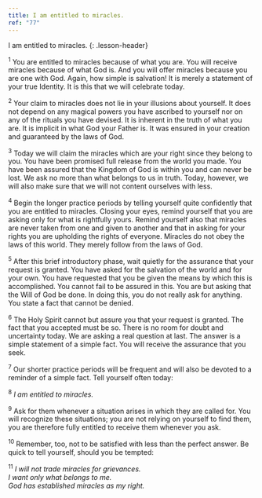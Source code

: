 ```yaml
---
title: I am entitled to miracles.
ref: "77"
---
```


I am entitled to miracles.
{: .lesson-header}

<sup>1</sup> You are entitled to miracles because of what you are. You
will receive miracles because of what God is. And you will offer
miracles because you are one with God. Again, how simple is salvation!
It is merely a statement of your true Identity. It is this that we will
celebrate today.

<sup>2</sup> Your claim to miracles does not lie in your illusions about
yourself. It does not depend on any magical powers you have ascribed to
yourself nor on any of the rituals you have devised. It is inherent in
the truth of what you are. It is implicit in what God your Father is. It
was ensured in your creation and guaranteed by the laws of God.

<sup>3</sup> Today we will claim the miracles which are your right since
they belong to you. You have been promised full release from the world
you made. You have been assured that the Kingdom of God is within you
and can never be lost. We ask no more than what belongs to us in truth.
Today, however, we will also make sure that we will not content
ourselves with less.

<sup>4</sup> Begin the longer practice periods by telling yourself quite
confidently that you are entitled to miracles. Closing your eyes, remind
yourself that you are asking only for what is rightfully yours. Remind
yourself also that miracles are never taken from one and given to
another and that in asking for your rights you are upholding the rights
of everyone. Miracles do not obey the laws of this world. They merely
follow from the laws of God.

<sup>5</sup> After this brief introductory phase, wait quietly for the
assurance that your request is granted. You have asked for the salvation
of the world and for your own. You have requested that you be given the
means by which this is accomplished. You cannot fail to be assured in
this. You are but asking that the Will of God be done. In doing this,
you do not really ask for anything. You state a fact that cannot be
denied.

<sup>6</sup> The Holy Spirit cannot but assure you that your request is
granted. The fact that you accepted must be so. There is no room for
doubt and uncertainty today. We are asking a real question at last. The
answer is a simple statement of a simple fact. You will receive the
assurance that you seek.

<sup>7</sup> Our shorter practice periods will be frequent and will also
be devoted to a reminder of a simple fact. Tell yourself often today:

<sup>8</sup> *I am entitled to miracles.*  

<sup>9</sup> Ask for them whenever a situation arises in which they are
called for. You will recognize these situations; you are not relying on
yourself to find them, you are therefore fully entitled to receive them
whenever you ask.

<sup>10</sup> Remember, too, not to be satisfied with less than the
perfect answer. Be quick to tell yourself, should you be tempted:

<sup>11</sup> *I will not trade miracles for grievances.<br/>
I want only
what belongs to me.<br/>
God has established miracles as my right.*

